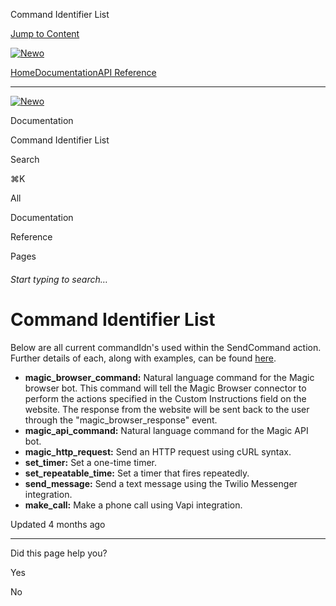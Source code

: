 Command Identifier List

[Jump to Content](#content)

[![Newo](https://files.readme.io/895bdeef8322f081f6d0f4507a17e414930dfddfddf1de452f458dc00698ca84-small-svgviewer-png-output_9.png)](/)

[Home](/)[Documentation](index.md)[API Reference](/reference)

* * *

[![Newo](https://files.readme.io/895bdeef8322f081f6d0f4507a17e414930dfddfddf1de452f458dc00698ca84-small-svgviewer-png-output_9.png)](/)

Documentation

Command Identifier List

Search

⌘K

All

Documentation

Reference

Pages

###### Start typing to search…

# Command Identifier List

Below are all current commandIdn's used within the SendCommand action. Further details of each, along with examples, can be found [here](sendcommand.md).

*   **magic\_browser\_command:** Natural language command for the Magic browser bot. This command will tell the Magic Browser connector to perform the actions specified in the Custom Instructions field on the website. The response from the website will be sent back to the user through the "magic\_browser\_response" event.
*   **magic\_api\_command:** Natural language command for the Magic API bot.
*   **magic\_http\_request:** Send an HTTP request using cURL syntax.
*   **set\_timer:** Set a one-time timer.
*   **set\_repeatable\_time:** Set a timer that fires repeatedly.
*   **send\_message:** Send a text message using the Twilio Messenger integration.
*   **make\_call:** Make a phone call using Vapi integration.

Updated 4 months ago

* * *

Did this page help you?

Yes

No
